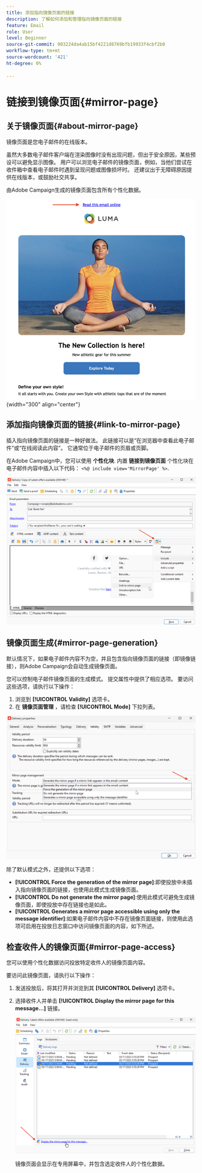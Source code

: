 ```yaml
---
title: 添加指向镜像页面的链接
description: 了解如何添加和管理指向镜像页面的链接
feature: Email
role: User
level: Beginner
source-git-commit: 903224da4ab15bf4221d8769bfb19933f4cbf2b0
workflow-type: tm+mt
source-wordcount: '421'
ht-degree: 0%

---
```


# 链接到镜像页面{#mirror-page}

## 关于镜像页面{#about-mirror-page}

镜像页面是您电子邮件的在线版本。

虽然大多数电子邮件客户端在渲染图像时没有出现问题，但出于安全原因，某些预设可以避免显示图像。 用户可以浏览电子邮件的镜像页面，例如，当他们尝试在收件箱中查看电子邮件时遇到呈现问题或图像损坏时。 还建议出于无障碍原因提供在线版本，或鼓励社交共享。

由Adobe Campaign生成的镜像页面包含所有个性化数据。

![镜像链接示例](assets/mirror-page-link.png){width="300" align="center"}

## 添加指向镜像页面的链接{#link-to-mirror-page}

插入指向镜像页面的链接是一种好做法。 此链接可以是“在浏览器中查看此电子邮件”或“在线阅读此内容”。 它通常位于电子邮件的页眉或页脚。

在Adobe Campaign中，您可以使用 **个性化块**. 内置 **链接到镜像页面** 个性化块在电子邮件内容中插入以下代码： `<%@ include view='MirrorPage' %>`.

![](assets/mirror-page-insert.png)


<!--For more on personalization blocks insertion, refer to [Personalization blocks](personalization-blocks.md).-->

## 镜像页面生成{#mirror-page-generation}

默认情况下，如果电子邮件内容不为空，并且包含指向镜像页面的链接（即镜像链接），则Adobe Campaign会自动生成镜像页面。

您可以控制电子邮件镜像页面的生成模式。 提交属性中提供了相应选项。 要访问这些选项，请执行以下操作：

1. 浏览到 **[!UICONTROL Validity]** 选项卡。
1. 在 **镜像页面管理** ，请检查 **[!UICONTROL Mode]** 下拉列表。

![](assets/mirror-page-generation.png)

除了默认模式之外，还提供以下选项：

* **[!UICONTROL Force the generation of the mirror page]**:即使投放中未插入指向镜像页面的链接，也使用此模式生成镜像页面。
* **[!UICONTROL Do not generate the mirror page]**:使用此模式可避免生成镜像页面，即使投放中存在链接也是如此。
* **[!UICONTROL Generates a mirror page accessible using only the message identifier]**:如果电子邮件内容中不存在镜像页面链接，则使用此选项可启用在投放日志窗口中访问镜像页面的内容，如下所述。

## 检查收件人的镜像页面{#mirror-page-access}

您可以使用个性化数据访问投放特定收件人的镜像页面内容。

要访问此镜像页面，请执行以下操作：

1. 发送投放后，将其打开并浏览到其 **[!UICONTROL Delivery]** 选项卡。

1. 选择收件人并单击 **[!UICONTROL Display the mirror page for this message...]** 链接。

   ![](assets/mirror-page-display.png)

   镜像页面会显示在专用屏幕中，并包含选定收件人的个性化数据。

